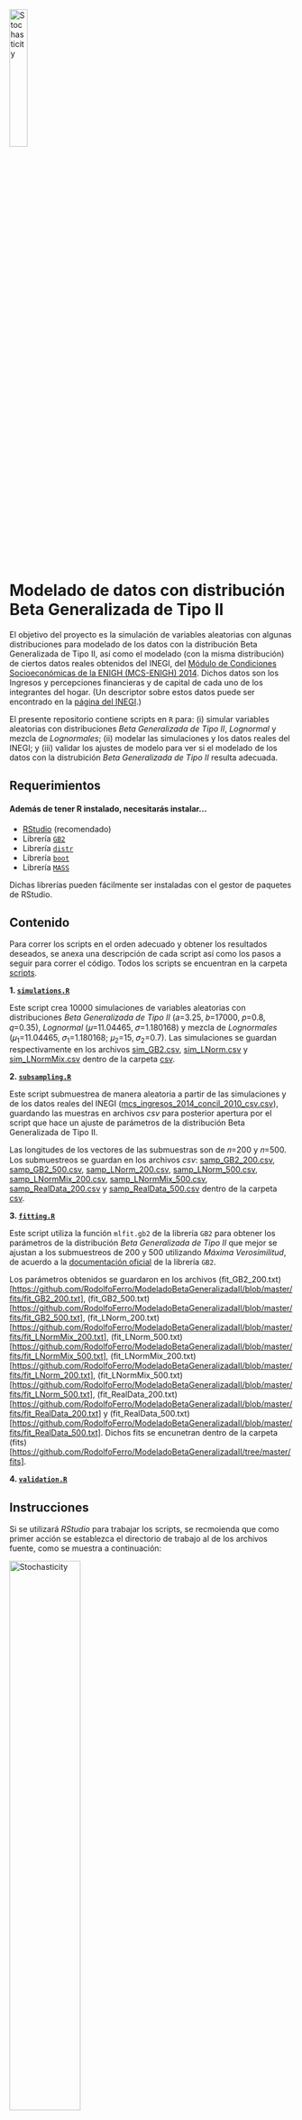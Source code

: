 <img src="https://github.com/RodolfoFerro/ModeladoBetaGeneralizadaII/blob/master/logo.png" alt="Stochasticity" width="25%">

# Modelado de datos con distribución Beta Generalizada de Tipo II


El objetivo del proyecto es la simulación de variables aleatorias con algunas distribuciones para modelado de los datos con la distribución Beta Generalizada de Tipo II, así como el modelado (con la misma distribución) de ciertos datos reales obtenidos del INEGI, del [Módulo de Condiciones Socioeconómicas de la ENIGH (MCS-ENIGH) 2014](http://www.beta.inegi.org.mx/proyectos/enchogares/modulos/mcs/2014/). Dichos datos son los Ingresos y percepciones financieras y de capital de cada uno de los integrantes del hogar. (Un descriptor sobre estos datos puede ser encontrado en la [página del INEGI](http://internet.contenidos.inegi.org.mx/contenidos/Productos/prod_serv/contenidos/espanol/bvinegi/productos/nueva_estruc/702825070403.pdf).)

El presente repositorio contiene scripts en `R` para: (i) simular variables aleatorias con distribuciones _Beta Generalizada de Tipo II_, _Lognormal_ y mezcla de _Lognormales_; (ii) modelar las simulaciones y los datos reales del INEGI; y (iii) validar los ajustes de modelo para ver si el modelado de los datos con la distrubición _Beta Generalizada de Tipo II_ resulta adecuada.


##  Requerimientos


#### Además de tener R instalado, necesitarás instalar...


* [RStudio](https://www.rstudio.com) (recomendado)
* Librería [`GB2`](https://cran.r-project.org/web/packages/GB2/index.html)
* Librería [`distr`](https://cran.r-project.org/web/packages/distr/index.html)
* Librería [`boot`](https://cran.r-project.org/web/packages/boot/index.html)
* Librería [`MASS`](https://cran.r-project.org/web/packages/MASS/index.html)

Dichas librerías pueden fácilmente ser instaladas con el gestor de paquetes de RStudio.


## Contenido

Para correr los scripts en el orden adecuado y obtener los resultados deseados, se anexa una descripción de cada script así como los pasos a seguir para correr el código. Todos los scripts se encuentran en la carpeta [scripts](https://github.com/RodolfoFerro/ModeladoBetaGeneralizadaII/tree/master/scripts).


**1. [`simulations.R`](https://github.com/RodolfoFerro/ModeladoBetaGeneralizadaII/blob/master/scripts/simulations.R)**

Este script crea 10000 simulaciones de variables aleatorias con distribuciones _Beta Generalizada de Tipo II_ (𝑎=3.25, 𝑏=17000, 𝑝=0.8, 𝑞=0.35), _Lognormal_ (𝜇=11.04465, 𝜎=1.180168) y mezcla de _Lognormales_ (𝜇<sub>1</sub>=11.04465, 𝜎<sub>1</sub>=1.180168; 𝜇<sub>2</sub>=15, 𝜎<sub>2</sub>=0.7). Las simulaciones se guardan respectivamente en los archivos [sim_GB2.csv](https://github.com/RodolfoFerro/ModeladoBetaGeneralizadaII/blob/master/csv/sim_GB2.csv), [sim_LNorm.csv](https://github.com/RodolfoFerro/ModeladoBetaGeneralizadaII/blob/master/csv/sim_LNorm.csv) y [sim_LNormMix.csv](https://github.com/RodolfoFerro/ModeladoBetaGeneralizadaII/blob/master/csv/sim_LNormMix.csv) dentro de la carpeta [csv](https://github.com/RodolfoFerro/ModeladoBetaGeneralizadaII/tree/master/csv).


**2. [`subsampling.R`](https://github.com/RodolfoFerro/ModeladoBetaGeneralizadaII/blob/master/scripts/subsampling.R)**

Este script submuestrea de manera aleatoria a partir de las simulaciones y de los datos reales del INEGI ([mcs_ingresos_2014_concil_2010_csv.csv](https://github.com/RodolfoFerro/ModeladoBetaGeneralizadaII/blob/master/csv/mcs_ingresos_2014_concil_2010_csv.csv)), guardando las muestras en archivos _csv_ para posterior apertura por el script que hace un ajuste de parámetros de la distribución Beta Generalizada de Tipo II.

Las longitudes de los vectores de las submuestras son de 𝑛=200 y 𝑛=500. Los submuestreos se guardan en los archivos _csv_: [samp_GB2_200.csv](https://github.com/RodolfoFerro/ModeladoBetaGeneralizadaII/blob/master/csv/samp_GB2_200.csv), [samp_GB2_500.csv](https://github.com/RodolfoFerro/ModeladoBetaGeneralizadaII/blob/master/csv/samp_GB2_500.csv), [samp_LNorm_200.csv](https://github.com/RodolfoFerro/ModeladoBetaGeneralizadaII/blob/master/csv/samp_LNorm_200.csv), [samp_LNorm_500.csv](https://github.com/RodolfoFerro/ModeladoBetaGeneralizadaII/blob/master/csv/samp_LNorm_500.csv), [samp_LNormMix_200.csv](https://github.com/RodolfoFerro/ModeladoBetaGeneralizadaII/blob/master/csv/samp_LNormMix_200.csv), [samp_LNormMix_500.csv](https://github.com/RodolfoFerro/ModeladoBetaGeneralizadaII/blob/master/csv/samp_LNormMix_500.csv), [samp_RealData_200.csv](https://github.com/RodolfoFerro/ModeladoBetaGeneralizadaII/blob/master/csv/samp_RealData_200.csv) y [samp_RealData_500.csv](https://github.com/RodolfoFerro/ModeladoBetaGeneralizadaII/blob/master/csv/samp_RealData_500.csv) dentro de la carpeta [csv](https://github.com/RodolfoFerro/ModeladoBetaGeneralizadaII/tree/master/csv).


**3. [`fitting.R`](https://github.com/RodolfoFerro/ModeladoBetaGeneralizadaII/blob/master/scripts/fitting.R)**

Este script utiliza la función `mlfit.gb2` de la librería `GB2` para obtener los parámetros de la distribución _Beta Generalizada de Tipo II_ que mejor se ajustan a los submuestreos de 200 y 500 utilizando _Máxima Verosimilitud_, de acuerdo a la [documentación oficial](https://cran.rstudio.com/web/packages/GB2/GB2.pdf) de la librería `GB2`.

Los parámetros obtenidos se guardaron en los archivos (fit_GB2_200.txt)[https://github.com/RodolfoFerro/ModeladoBetaGeneralizadaII/blob/master/fits/fit_GB2_200.txt], (fit_GB2_500.txt)[https://github.com/RodolfoFerro/ModeladoBetaGeneralizadaII/blob/master/fits/fit_GB2_500.txt], (fit_LNorm_200.txt)[https://github.com/RodolfoFerro/ModeladoBetaGeneralizadaII/blob/master/fits/fit_LNormMix_200.txt], (fit_LNorm_500.txt)[https://github.com/RodolfoFerro/ModeladoBetaGeneralizadaII/blob/master/fits/fit_LNormMix_500.txt], (fit_LNormMix_200.txt)[https://github.com/RodolfoFerro/ModeladoBetaGeneralizadaII/blob/master/fits/fit_LNorm_200.txt], (fit_LNormMix_500.txt)[https://github.com/RodolfoFerro/ModeladoBetaGeneralizadaII/blob/master/fits/fit_LNorm_500.txt], (fit_RealData_200.txt)[https://github.com/RodolfoFerro/ModeladoBetaGeneralizadaII/blob/master/fits/fit_RealData_200.txt] y (fit_RealData_500.txt)[https://github.com/RodolfoFerro/ModeladoBetaGeneralizadaII/blob/master/fits/fit_RealData_500.txt]. Dichos fits se encunetran dentro de la carpeta (fits)[https://github.com/RodolfoFerro/ModeladoBetaGeneralizadaII/tree/master/fits].


**4. [`validation.R`]()**


## Instrucciones

Si se utilizará _RStudio_ para trabajar los scripts, se recmoienda que como primer acción se establezca el directorio de trabajo al de los archivos fuente, como se muestra a continuación:

<img src="https://github.com/RodolfoFerro/ModeladoBetaGeneralizadaII/blob/master/setwd.jpg" alt="Stochasticity" width="50%"><br/><br/>


Para trabajar en los scripts de `R` anteriormente descritos, basta abrirlos en _RStudio_ y correrlos en el siguiente orden:

**Paso 1.** [`simulations.R`](https://github.com/RodolfoFerro/ModeladoBetaGeneralizadaII/blob/master/scripts/simulations.R)<br/>
**Paso 2.** [`subsampling.R`](https://github.com/RodolfoFerro/ModeladoBetaGeneralizadaII/blob/master/scripts/subsampling.R)<br/>
**Paso 3.** [`fitting.R`](https://github.com/RodolfoFerro/ModeladoBetaGeneralizadaII/blob/master/scripts/fitting.R)<br/>
**Paso 4.** [`validation.R`]()<br/>

La idea general es simular primero el total de datos (paso 1) para posteriormente tomar submuestras de estas simulaciones, así como de los datos reales (paso 2) para posteriormente realizar el ajuste del modelo (paso 3) y validar dicho ajuste (paso 4).
